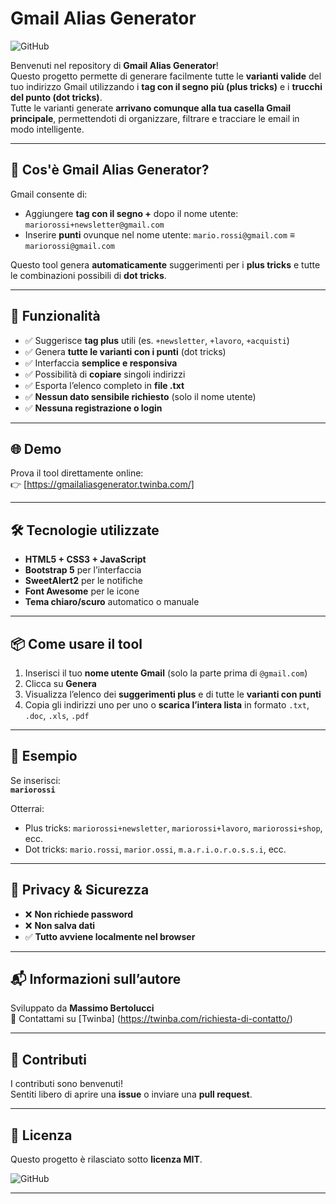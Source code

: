 # Gmail Alias Generator

![GitHub](https://img.shields.io/github/license/Twinba/Gmail-Alias-Generator)

Benvenuti nel repository di **Gmail Alias Generator**!  
Questo progetto permette di generare facilmente tutte le **varianti valide** del tuo indirizzo Gmail utilizzando i **tag con il segno più (plus tricks)** e i **trucchi del punto (dot tricks)**.  
Tutte le varianti generate **arrivano comunque alla tua casella Gmail principale**, permettendoti di organizzare, filtrare e tracciare le email in modo intelligente.

---

## 🧠 Cos'è Gmail Alias Generator?

Gmail consente di:
- Aggiungere **tag con il segno +** dopo il nome utente: `mariorossi+newsletter@gmail.com`
- Inserire **punti** ovunque nel nome utente: `mario.rossi@gmail.com` ≡ `mariorossi@gmail.com`

Questo tool genera **automaticamente** suggerimenti per i **plus tricks** e tutte le combinazioni possibili di **dot tricks**.

---

## 🚀 Funzionalità

- ✅ Suggerisce **tag plus** utili (es. `+newsletter`, `+lavoro`, `+acquisti`)
- ✅ Genera **tutte le varianti con i punti** (dot tricks)
- ✅ Interfaccia **semplice e responsiva**
- ✅ Possibilità di **copiare** singoli indirizzi
- ✅ Esporta l’elenco completo in **file .txt**
- ✅ **Nessun dato sensibile richiesto** (solo il nome utente)
- ✅ **Nessuna registrazione o login**

---

## 🌐 Demo

Prova il tool direttamente online:  
👉 [https://gmailaliasgenerator.twinba.com/]

---

## 🛠️ Tecnologie utilizzate

- **HTML5 + CSS3 + JavaScript**
- **Bootstrap 5** per l’interfaccia
- **SweetAlert2** per le notifiche
- **Font Awesome** per le icone
- **Tema chiaro/scuro** automatico o manuale

---

## 📦 Come usare il tool

1. Inserisci il tuo **nome utente Gmail** (solo la parte prima di `@gmail.com`)
2. Clicca su **Genera**
3. Visualizza l’elenco dei **suggerimenti plus** e di tutte le **varianti con punti**
4. Copia gli indirizzi uno per uno o **scarica l’intera lista** in formato `.txt`, `.doc`, `.xls`, `.pdf`

---

## 📄 Esempio

Se inserisci:  
**`mariorossi`**

Otterrai:
- Plus tricks: `mariorossi+newsletter`, `mariorossi+lavoro`, `mariorossi+shop`, ecc.
- Dot tricks: `mario.rossi`, `marior.ossi`, `m.a.r.i.o.r.o.s.s.i`, ecc.

---

## 🔐 Privacy & Sicurezza

- ❌ **Non richiede password**
- ❌ **Non salva dati**
- ✅ **Tutto avviene localmente nel browser**

---

## 📬 Informazioni sull’autore

Sviluppato da **Massimo Bertolucci**  
📧 Contattami su [Twinba] (https://twinba.com/richiesta-di-contatto/)

---

## 🤝 Contributi

I contributi sono benvenuti!  
Sentiti libero di aprire una **issue** o inviare una **pull request**.

---

## 📄 Licenza

Questo progetto è rilasciato sotto **licenza MIT**.

![GitHub](https://img.shields.io/github/license/Twinba/Gmail-Alias-Generator)

---
